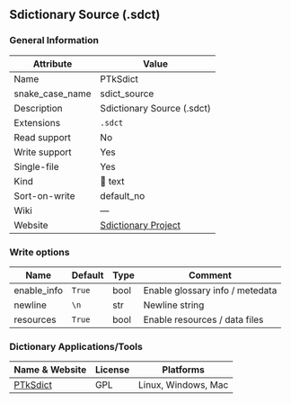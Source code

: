 ## Sdictionary Source (.sdct)

### General Information

| Attribute       | Value                                         |
| --------------- | --------------------------------------------- |
| Name            | PTkSdict                                      |
| snake_case_name | sdict_source                                  |
| Description     | Sdictionary Source (.sdct)                    |
| Extensions      | `.sdct`                                       |
| Read support    | No                                            |
| Write support   | Yes                                           |
| Single-file     | Yes                                           |
| Kind            | 📝 text                                        |
| Sort-on-write   | default_no                                    |
| Wiki            | ―                                             |
| Website         | [Sdictionary Project](http://swaj.net/sdict/) |

### Write options

| Name        | Default | Type | Comment                         |
| ----------- | ------- | ---- | ------------------------------- |
| enable_info | `True`  | bool | Enable glossary info / metedata |
| newline     | `\n`    | str  | Newline string                  |
| resources   | `True`  | bool | Enable resources / data files   |



### Dictionary Applications/Tools

| Name & Website                                      | License | Platforms           |
| --------------------------------------------------- | ------- | ------------------- |
| [PTkSdict](http://swaj.net/sdict/create-dicts.html) | GPL     | Linux, Windows, Mac |
